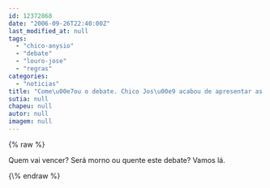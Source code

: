 ```yaml
---
id: 12372868
date: "2006-09-26T22:40:00Z"
last_modified_at: null
tags:
  - "chico-anysio"
  - "debate"
  - "louro-jose"
  - "regras"
categories:
  - "noticias"
title: "Come\u00e7ou o debate. Chico Jos\u00e9 acabou de apresentar as regras"
sutia: null
chapeu: null
autor: null
imagem: null
---
```

{\% raw %}
<p>Quem vai vencer? Será morno ou quente este debate? Vamos lá. </p>
{\% endraw %}